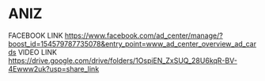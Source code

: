 # ANIZ
FACEBOOK LINK
https://www.facebook.com/ad_center/manage/?boost_id=154579787735078&entry_point=www_ad_center_overview_ad_cards
VIDEO LINK
https://drive.google.com/drive/folders/1OspiEN_ZxSUQ_28U6kqR-BV-4Ewww2uk?usp=share_link
